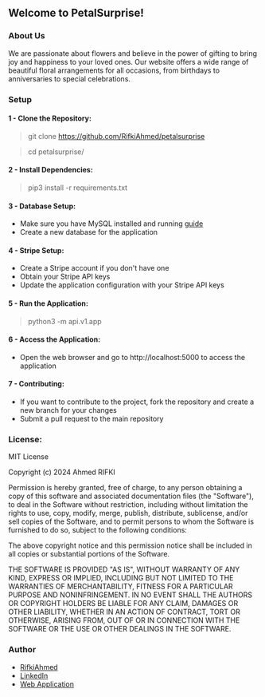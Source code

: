 ## Welcome to PetalSurprise!
### About Us
We are passionate about flowers and believe in the power of gifting to bring joy and happiness to your loved ones.
Our website offers a wide range of beautiful floral arrangements for all occasions, from birthdays to anniversaries to special celebrations.


### Setup
#### 1 - Clone the Repository:
> git clone https://github.com/RifkiAhmed/petalsurprise

> cd petalsurprise/
#### 2 - Install Dependencies:
> pip3 install -r requirements.txt
#### 3 - Database Setup:
- Make sure you have MySQL installed and running [guide](https://www.digitalocean.com/community/tutorials/how-to-install-mysql-on-ubuntu-20-04)
- Create a new database for the application
#### 4 - Stripe Setup:
- Create a Stripe account if you don't have one
- Obtain your Stripe API keys
- Update the application configuration with your Stripe API keys
#### 5 - Run the Application:
> python3 -m api.v1.app
#### 6 - Access the Application:
- Open the web browser and go to http://localhost:5000 to access the application
#### 7 - Contributing:
- If you want to contribute to the project, fork the repository and create a new branch for your changes
- Submit a pull request to the main repository
### License:
MIT License

Copyright (c) 2024 Ahmed RIFKI

Permission is hereby granted, free of charge, to any person obtaining a copy of this software and associated documentation files (the "Software"), to deal in the Software without restriction, including without limitation the rights to use, copy, modify, merge, publish, distribute, sublicense, and/or sell copies of the Software, and to permit persons to whom the Software is furnished to do so, subject to the following conditions:

The above copyright notice and this permission notice shall be included in all copies or substantial portions of the Software.

THE SOFTWARE IS PROVIDED "AS IS", WITHOUT WARRANTY OF ANY KIND, EXPRESS OR IMPLIED, INCLUDING BUT NOT LIMITED TO THE WARRANTIES OF MERCHANTABILITY, FITNESS FOR A PARTICULAR PURPOSE AND NONINFRINGEMENT. IN NO EVENT SHALL THE AUTHORS OR COPYRIGHT HOLDERS BE LIABLE FOR ANY CLAIM, DAMAGES OR OTHER LIABILITY, WHETHER IN AN ACTION OF CONTRACT, TORT OR OTHERWISE, ARISING FROM, OUT OF OR IN CONNECTION WITH THE SOFTWARE OR THE USE OR OTHER DEALINGS IN THE SOFTWARE.

### Author
- [RifkiAhmed](https://github.com/RifkiAhmed)
- [LinkedIn](https://www.linkedin.com/in/ahmed-rifki-ab868926b/)
- [Web Application](https://petalsurprise.store/)